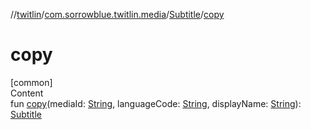//[twitlin](../../index.md)/[com.sorrowblue.twitlin.media](../index.md)/[Subtitle](index.md)/[copy](copy.md)



# copy  
[common]  
Content  
fun [copy](copy.md)(mediaId: [String](https://kotlinlang.org/api/latest/jvm/stdlib/kotlin/-string/index.html), languageCode: [String](https://kotlinlang.org/api/latest/jvm/stdlib/kotlin/-string/index.html), displayName: [String](https://kotlinlang.org/api/latest/jvm/stdlib/kotlin/-string/index.html)): [Subtitle](index.md)  



